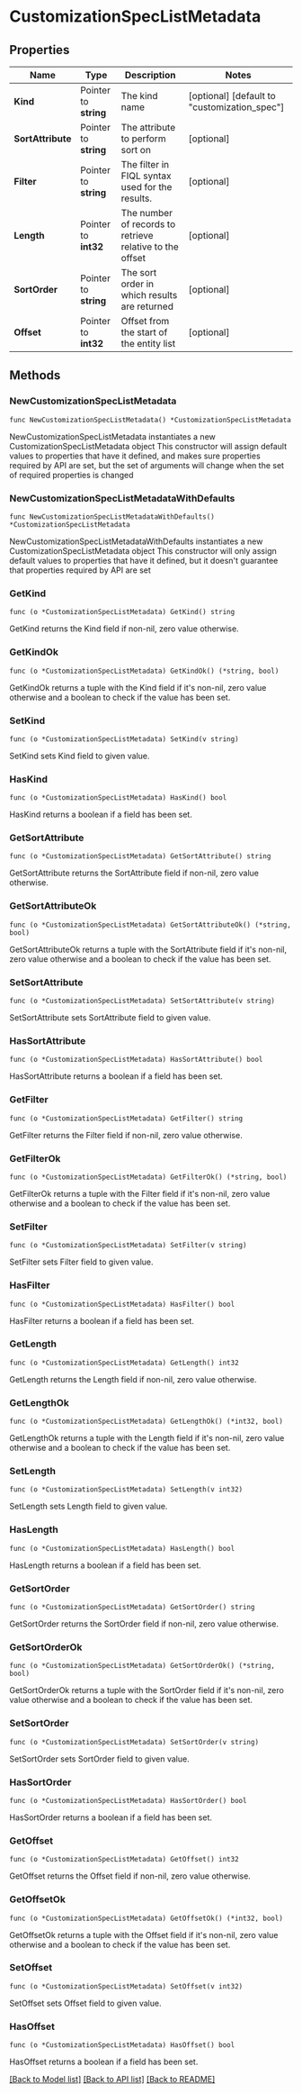 # CustomizationSpecListMetadata

## Properties

Name | Type | Description | Notes
------------ | ------------- | ------------- | -------------
**Kind** | Pointer to **string** | The kind name | [optional] [default to "customization_spec"]
**SortAttribute** | Pointer to **string** | The attribute to perform sort on | [optional] 
**Filter** | Pointer to **string** | The filter in FIQL syntax used for the results. | [optional] 
**Length** | Pointer to **int32** | The number of records to retrieve relative to the offset | [optional] 
**SortOrder** | Pointer to **string** | The sort order in which results are returned | [optional] 
**Offset** | Pointer to **int32** | Offset from the start of the entity list | [optional] 

## Methods

### NewCustomizationSpecListMetadata

`func NewCustomizationSpecListMetadata() *CustomizationSpecListMetadata`

NewCustomizationSpecListMetadata instantiates a new CustomizationSpecListMetadata object
This constructor will assign default values to properties that have it defined,
and makes sure properties required by API are set, but the set of arguments
will change when the set of required properties is changed

### NewCustomizationSpecListMetadataWithDefaults

`func NewCustomizationSpecListMetadataWithDefaults() *CustomizationSpecListMetadata`

NewCustomizationSpecListMetadataWithDefaults instantiates a new CustomizationSpecListMetadata object
This constructor will only assign default values to properties that have it defined,
but it doesn't guarantee that properties required by API are set

### GetKind

`func (o *CustomizationSpecListMetadata) GetKind() string`

GetKind returns the Kind field if non-nil, zero value otherwise.

### GetKindOk

`func (o *CustomizationSpecListMetadata) GetKindOk() (*string, bool)`

GetKindOk returns a tuple with the Kind field if it's non-nil, zero value otherwise
and a boolean to check if the value has been set.

### SetKind

`func (o *CustomizationSpecListMetadata) SetKind(v string)`

SetKind sets Kind field to given value.

### HasKind

`func (o *CustomizationSpecListMetadata) HasKind() bool`

HasKind returns a boolean if a field has been set.

### GetSortAttribute

`func (o *CustomizationSpecListMetadata) GetSortAttribute() string`

GetSortAttribute returns the SortAttribute field if non-nil, zero value otherwise.

### GetSortAttributeOk

`func (o *CustomizationSpecListMetadata) GetSortAttributeOk() (*string, bool)`

GetSortAttributeOk returns a tuple with the SortAttribute field if it's non-nil, zero value otherwise
and a boolean to check if the value has been set.

### SetSortAttribute

`func (o *CustomizationSpecListMetadata) SetSortAttribute(v string)`

SetSortAttribute sets SortAttribute field to given value.

### HasSortAttribute

`func (o *CustomizationSpecListMetadata) HasSortAttribute() bool`

HasSortAttribute returns a boolean if a field has been set.

### GetFilter

`func (o *CustomizationSpecListMetadata) GetFilter() string`

GetFilter returns the Filter field if non-nil, zero value otherwise.

### GetFilterOk

`func (o *CustomizationSpecListMetadata) GetFilterOk() (*string, bool)`

GetFilterOk returns a tuple with the Filter field if it's non-nil, zero value otherwise
and a boolean to check if the value has been set.

### SetFilter

`func (o *CustomizationSpecListMetadata) SetFilter(v string)`

SetFilter sets Filter field to given value.

### HasFilter

`func (o *CustomizationSpecListMetadata) HasFilter() bool`

HasFilter returns a boolean if a field has been set.

### GetLength

`func (o *CustomizationSpecListMetadata) GetLength() int32`

GetLength returns the Length field if non-nil, zero value otherwise.

### GetLengthOk

`func (o *CustomizationSpecListMetadata) GetLengthOk() (*int32, bool)`

GetLengthOk returns a tuple with the Length field if it's non-nil, zero value otherwise
and a boolean to check if the value has been set.

### SetLength

`func (o *CustomizationSpecListMetadata) SetLength(v int32)`

SetLength sets Length field to given value.

### HasLength

`func (o *CustomizationSpecListMetadata) HasLength() bool`

HasLength returns a boolean if a field has been set.

### GetSortOrder

`func (o *CustomizationSpecListMetadata) GetSortOrder() string`

GetSortOrder returns the SortOrder field if non-nil, zero value otherwise.

### GetSortOrderOk

`func (o *CustomizationSpecListMetadata) GetSortOrderOk() (*string, bool)`

GetSortOrderOk returns a tuple with the SortOrder field if it's non-nil, zero value otherwise
and a boolean to check if the value has been set.

### SetSortOrder

`func (o *CustomizationSpecListMetadata) SetSortOrder(v string)`

SetSortOrder sets SortOrder field to given value.

### HasSortOrder

`func (o *CustomizationSpecListMetadata) HasSortOrder() bool`

HasSortOrder returns a boolean if a field has been set.

### GetOffset

`func (o *CustomizationSpecListMetadata) GetOffset() int32`

GetOffset returns the Offset field if non-nil, zero value otherwise.

### GetOffsetOk

`func (o *CustomizationSpecListMetadata) GetOffsetOk() (*int32, bool)`

GetOffsetOk returns a tuple with the Offset field if it's non-nil, zero value otherwise
and a boolean to check if the value has been set.

### SetOffset

`func (o *CustomizationSpecListMetadata) SetOffset(v int32)`

SetOffset sets Offset field to given value.

### HasOffset

`func (o *CustomizationSpecListMetadata) HasOffset() bool`

HasOffset returns a boolean if a field has been set.


[[Back to Model list]](../README.md#documentation-for-models) [[Back to API list]](../README.md#documentation-for-api-endpoints) [[Back to README]](../README.md)


